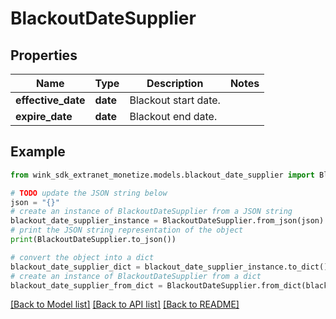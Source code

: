 # BlackoutDateSupplier


## Properties

Name | Type | Description | Notes
------------ | ------------- | ------------- | -------------
**effective_date** | **date** | Blackout start date. | 
**expire_date** | **date** | Blackout end date. | 

## Example

```python
from wink_sdk_extranet_monetize.models.blackout_date_supplier import BlackoutDateSupplier

# TODO update the JSON string below
json = "{}"
# create an instance of BlackoutDateSupplier from a JSON string
blackout_date_supplier_instance = BlackoutDateSupplier.from_json(json)
# print the JSON string representation of the object
print(BlackoutDateSupplier.to_json())

# convert the object into a dict
blackout_date_supplier_dict = blackout_date_supplier_instance.to_dict()
# create an instance of BlackoutDateSupplier from a dict
blackout_date_supplier_from_dict = BlackoutDateSupplier.from_dict(blackout_date_supplier_dict)
```
[[Back to Model list]](../README.md#documentation-for-models) [[Back to API list]](../README.md#documentation-for-api-endpoints) [[Back to README]](../README.md)


